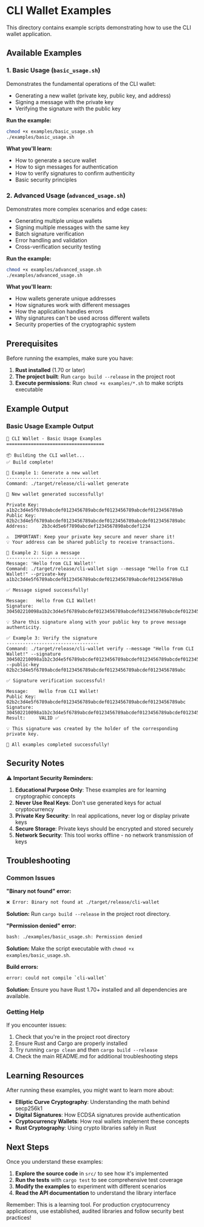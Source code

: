 # CLI Wallet Examples

This directory contains example scripts demonstrating how to use the CLI wallet application.

## Available Examples

### 1. Basic Usage (`basic_usage.sh`)

Demonstrates the fundamental operations of the CLI wallet:

- Generating a new wallet (private key, public key, and address)
- Signing a message with the private key
- Verifying the signature with the public key

**Run the example:**

```bash
chmod +x examples/basic_usage.sh
./examples/basic_usage.sh
```

**What you'll learn:**

- How to generate a secure wallet
- How to sign messages for authentication
- How to verify signatures to confirm authenticity
- Basic security principles

### 2. Advanced Usage (`advanced_usage.sh`)

Demonstrates more complex scenarios and edge cases:

- Generating multiple unique wallets
- Signing multiple messages with the same key
- Batch signature verification
- Error handling and validation
- Cross-verification security testing

**Run the example:**

```bash
chmod +x examples/advanced_usage.sh
./examples/advanced_usage.sh
```

**What you'll learn:**

- How wallets generate unique addresses
- How signatures work with different messages
- How the application handles errors
- Why signatures can't be used across different wallets
- Security properties of the cryptographic system

## Prerequisites

Before running the examples, make sure you have:

1. **Rust installed** (1.70 or later)
2. **The project built**: Run `cargo build --release` in the project root
3. **Execute permissions**: Run `chmod +x examples/*.sh` to make scripts executable

## Example Output

### Basic Usage Example Output

```
🔐 CLI Wallet - Basic Usage Examples
====================================

📦 Building the CLI wallet...
✅ Build complete!

🔑 Example 1: Generate a new wallet
-----------------------------------
Command: ./target/release/cli-wallet generate

🔑 New wallet generated successfully!

Private Key: a1b2c3d4e5f6789abcdef0123456789abcdef0123456789abcdef0123456789ab
Public Key:  02b2c3d4e5f6789abcdef0123456789abcdef0123456789abcdef0123456789abc
Address:     2b3c4d5e6f7890abcdef1234567890abcdef1234

⚠️  IMPORTANT: Keep your private key secure and never share it!
💡 Your address can be shared publicly to receive transactions.

📝 Example 2: Sign a message
-----------------------------
Message: 'Hello from CLI Wallet!'
Command: ./target/release/cli-wallet sign --message "Hello from CLI Wallet!" --private-key a1b2c3d4e5f6789abcdef0123456789abcdef0123456789abcdef0123456789ab

✅ Message signed successfully!

Message:   Hello from CLI Wallet!
Signature: 304502210098a1b2c3d4e5f6789abcdef0123456789abcdef0123456789abcdef0123456789a022019b2c3d4e5f6789abcdef0123456789abcdef0123456789abcdef0123456789ab

💡 Share this signature along with your public key to prove message authenticity.

✅ Example 3: Verify the signature
----------------------------------
Command: ./target/release/cli-wallet verify --message "Hello from CLI Wallet!" --signature 304502210098a1b2c3d4e5f6789abcdef0123456789abcdef0123456789abcdef0123456789a022019b2c3d4e5f6789abcdef0123456789abcdef0123456789abcdef0123456789ab --public-key 02b2c3d4e5f6789abcdef0123456789abcdef0123456789abcdef0123456789abc

✅ Signature verification successful!

Message:    Hello from CLI Wallet!
Public Key: 02b2c3d4e5f6789abcdef0123456789abcdef0123456789abcdef0123456789abc
Signature:  304502210098a1b2c3d4e5f6789abcdef0123456789abcdef0123456789abcdef0123456789a022019b2c3d4e5f6789abcdef0123456789abcdef0123456789abcdef0123456789ab
Result:     VALID ✅

💡 This signature was created by the holder of the corresponding private key.

🎉 All examples completed successfully!
```

## Security Notes

⚠️ **Important Security Reminders:**

1. **Educational Purpose Only**: These examples are for learning cryptographic concepts
2. **Never Use Real Keys**: Don't use generated keys for actual cryptocurrency
3. **Private Key Security**: In real applications, never log or display private keys
4. **Secure Storage**: Private keys should be encrypted and stored securely
5. **Network Security**: This tool works offline - no network transmission of keys

## Troubleshooting

### Common Issues

**"Binary not found" error:**

```bash
❌ Error: Binary not found at ./target/release/cli-wallet
```

**Solution:** Run `cargo build --release` in the project root directory.

**"Permission denied" error:**

```bash
bash: ./examples/basic_usage.sh: Permission denied
```

**Solution:** Make the script executable with `chmod +x examples/basic_usage.sh`.

**Build errors:**

```bash
error: could not compile `cli-wallet`
```

**Solution:** Ensure you have Rust 1.70+ installed and all dependencies are available.

### Getting Help

If you encounter issues:

1. Check that you're in the project root directory
2. Ensure Rust and Cargo are properly installed
3. Try running `cargo clean` and then `cargo build --release`
4. Check the main README.md for additional troubleshooting steps

## Learning Resources

After running these examples, you might want to learn more about:

- **Elliptic Curve Cryptography**: Understanding the math behind secp256k1
- **Digital Signatures**: How ECDSA signatures provide authentication
- **Cryptocurrency Wallets**: How real wallets implement these concepts
- **Rust Cryptography**: Using crypto libraries safely in Rust

## Next Steps

Once you understand these examples:

1. **Explore the source code** in `src/` to see how it's implemented
2. **Run the tests** with `cargo test` to see comprehensive test coverage
3. **Modify the examples** to experiment with different scenarios
4. **Read the API documentation** to understand the library interface

Remember: This is a learning tool. For production cryptocurrency applications, use established, audited libraries and follow security best practices!
